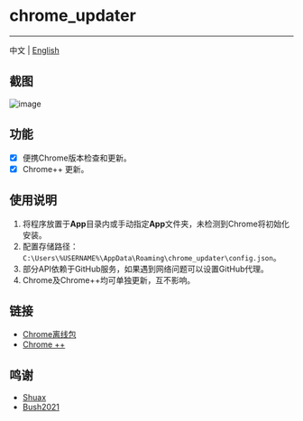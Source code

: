# chrome_updater
---

中文 | [English](https://github.com/libsgh/chrome_updater/blob/main/README.md)

## 截图
![image](https://github.com/libsgh/chrome_updater/blob/main/doc/1.png?raw=true)

## 功能
- [x] 便携Chrome版本检查和更新。
- [x] Chrome++ 更新。

## 使用说明
1. 将程序放置于**App**目录内或手动指定**App**文件夹，未检测到Chrome将初始化安装。
2. 配置存储路径：`C:\Users\%USERNAME%\AppData\Roaming\chrome_updater\config.json`。
3. 部分API依赖于GitHub服务，如果遇到网络问题可以设置GitHub代理。
4. Chrome及Chrome++均可单独更新，互不影响。

## 链接
- [Chrome离线包](https://chrome.noki.eu.org "https://chrome.noki.eu.org")
- [Chrome ++](https://github.com/Bush2021/chrome_plus "https://github.com/Bush2021/chrome_plus")

## 鸣谢
- [Shuax](https://github.com/shuax)
- [Bush2021](https://github.com/Bush2021)